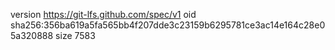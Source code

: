 version https://git-lfs.github.com/spec/v1
oid sha256:356ba619a5fa565bb4f207dde3c23159b6295781ce3ac14e164c28e05a320888
size 7583
